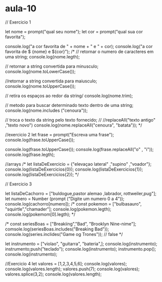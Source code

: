 # aula-10
// Exercicio 1

let nome = prompt("qual seu nome"); 
let cor = prompt("qual sua cor favorita");

console.log("a cor favorita de " + nome + " e " + cor);
console.log("a cor favorita de $ {nome} e ${cor}");
/*
// retornar o numero de caracteres em uma string;
console.log(nome.legth);

// retornar a string convertida para minusculo;
console.log(nome.toLowerCase());

//retornar a string convertida para maiusculo;
console.log(nome.toUpperCase());

// retira os espaços ao redor da string/
console.log(nome.trim);
 
// metodo para buscar determinado texto dentro de uma string;
console.log(nome.includes ("cenoura"));

// troca o texto da string pelo texto fornecido;
// //replaceAll("texto antigo" ,"texto novo")
console.log(nome.replaceAll("cenoura", "batata"));
*/

//exercicio 2
let frase = prompt("Escreva uma frase");
console.log(frase.toUpperCase());

console.log(frase.toUpperCase());
console.log(frase.replaceAll("o" , "i"));
console.log(frase.legth);

//arrays
/*
let listaDeExercicio = {"elevaçao lateral" ,"supino" ,"voador"};
console.log(listaDeExercicios{0});
console.log(listaDeExercicios{1});
console.log(listaDeExercicios{2});
*/

// Exercicio 3

let listaDeCachorro = ["buldogue,pastor alemao ,labrador, rottweiler,pug"];
let numero = Number (prompt ("Digite um numero 0 a 4"));
console.log(cachorro[numero]);
/*
const pokemon = ["bulbasauro", "squirtle","chamader"];
console.log(pokemon.legth);
console.log(pokemom[0].legth);
*/

/*
const seriesBoas = ["Breakiing","Bad", "Brooklyn Nine-nime"];
comsole.log(seriesBoas.includes("Breaking Bad"));
console.log(series.inclides("Game og Trones")); // false
*/
 
let instrumento = ["violao", "guitarra", "bateria",];
console.log(instrumento);
instrumento;push("teclado");
console.log(instrumento);
instrumento.pop();
console.log(instrumento);


//Exercicio 4
let valores  = [1,2,3,4,5,6];
console.log(valores);
console.log(valores.length);
valores.push(7);
console.log(valores);
valores.splice(3,2);
console.log(valores.length);
